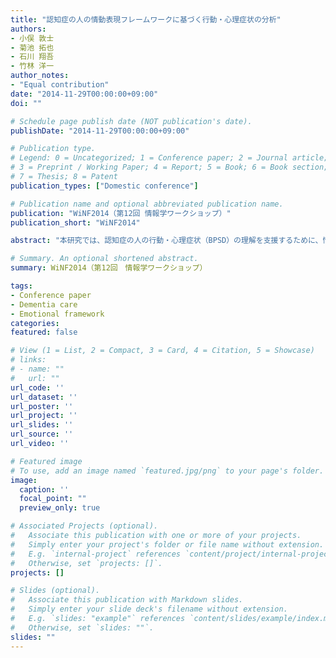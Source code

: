 ```yaml
---
title: "認知症の人の情動表現フレームワークに基づく行動・心理症状の分析"
authors:
- 小俣 敦士
- 菊池 拓也
- 石川 翔吾
- 竹林 洋一
author_notes:
- "Equal contribution"
date: "2014-11-29T00:00:00+09:00"
doi: ""

# Schedule page publish date (NOT publication's date).
publishDate: "2014-11-29T00:00:00+09:00"

# Publication type.
# Legend: 0 = Uncategorized; 1 = Conference paper; 2 = Journal article;
# 3 = Preprint / Working Paper; 4 = Report; 5 = Book; 6 = Book section;
# 7 = Thesis; 8 = Patent
publication_types: ["Domestic conference"]

# Publication name and optional abbreviated publication name.
publication: "WiNF2014（第12回 情報学ワークショップ）"
publication_short: "WiNF2014"

abstract: "本研究では、認知症の人の行動・心理症状（BPSD）の理解を支援するために、情動表現フレームワークを開発し、その効果を評価する。フレームワークは、情動の表現を多角的に解析し、ケアの質の向上を目指すものである。"

# Summary. An optional shortened abstract.
summary: WiNF2014（第12回　情報学ワークショップ）

tags:
- Conference paper
- Dementia care
- Emotional framework
categories: 
featured: false

# View (1 = List, 2 = Compact, 3 = Card, 4 = Citation, 5 = Showcase)
# links:
# - name: ""
#   url: ""
url_code: ''
url_dataset: ''
url_poster: ''
url_project: ''
url_slides: ''
url_source: ''
url_video: ''

# Featured image
# To use, add an image named `featured.jpg/png` to your page's folder. 
image:
  caption: ''
  focal_point: ""
  preview_only: true

# Associated Projects (optional).
#   Associate this publication with one or more of your projects.
#   Simply enter your project's folder or file name without extension.
#   E.g. `internal-project` references `content/project/internal-project/index.md`.
#   Otherwise, set `projects: []`.
projects: []

# Slides (optional).
#   Associate this publication with Markdown slides.
#   Simply enter your slide deck's filename without extension.
#   E.g. `slides: "example"` references `content/slides/example/index.md`.
#   Otherwise, set `slides: ""`.
slides: ""
---
```

